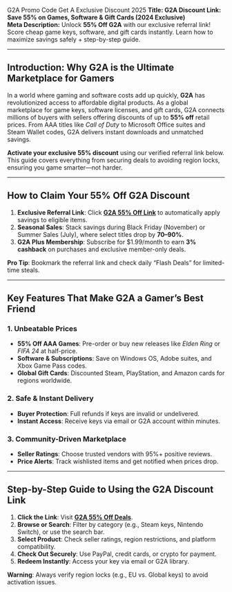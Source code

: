 G2A Promo Code Get A Exclusive Discount 2025
**Title: G2A Discount Link: Save 55% on Games, Software & Gift Cards (2024 Exclusive)**  
**Meta Description:** Unlock **55% Off G2A** with our exclusive referral link! Score cheap game keys, software, and gift cards instantly. Learn how to maximize savings safely + step-by-step guide.  

---

## **Introduction: Why G2A is the Ultimate Marketplace for Gamers**  
In a world where gaming and software costs add up quickly, **G2A** has revolutionized access to affordable digital products. As a global marketplace for game keys, software licenses, and gift cards, G2A connects millions of buyers with sellers offering discounts of up to **55% off** retail prices. From AAA titles like *Call of Duty* to Microsoft Office suites and Steam Wallet codes, G2A delivers instant downloads and unmatched savings.  

**Activate your exclusive 55% discount** using our verified referral link below. This guide covers everything from securing deals to avoiding region locks, ensuring you game smarter—not harder.  

---

## **How to Claim Your 55% Off G2A Discount**  
1. **Exclusive Referral Link**: Click **[G2A 55% Off Link](https://www.g2a.com/n/reflink-shida)** to automatically apply savings to eligible items.  
2. **Seasonal Sales**: Stack savings during Black Friday (November) or Summer Sales (July), where select titles drop by **70–90%**.  
3. **G2A Plus Membership**: Subscribe for $1.99/month to earn **3% cashback** on purchases and exclusive member-only deals.  

**Pro Tip**: Bookmark the referral link and check daily “Flash Deals” for limited-time steals.  

---

## **Key Features That Make G2A a Gamer’s Best Friend**  
### **1. Unbeatable Prices**  
- **55% Off AAA Games**: Pre-order or buy new releases like *Elden Ring* or *FIFA 24* at half-price.  
- **Software & Subscriptions**: Save on Windows OS, Adobe suites, and Xbox Game Pass codes.  
- **Global Gift Cards**: Discounted Steam, PlayStation, and Amazon cards for regions worldwide.  

### **2. Safe & Instant Delivery**  
- **Buyer Protection**: Full refunds if keys are invalid or undelivered.  
- **Instant Access**: Receive keys via email or G2A account within minutes.  

### **3. Community-Driven Marketplace**  
- **Seller Ratings**: Choose trusted vendors with 95%+ positive reviews.  
- **Price Alerts**: Track wishlisted items and get notified when prices drop.  

---

## **Step-by-Step Guide to Using the G2A Discount Link**  
1. **Click the Link**: Visit **[G2A 55% Off Deals](https://www.g2a.com/n/reflink-shida)**.  
2. **Browse or Search**: Filter by category (e.g., Steam keys, Nintendo Switch), or use the search bar.  
3. **Select Product**: Check seller ratings, region restrictions, and platform compatibility.  
4. **Check Out Securely**: Use PayPal, credit cards, or crypto for payment.  
5. **Redeem Instantly**: Access your key via email or G2A library.  

**Warning**: Always verify region locks (e.g., EU vs. Global keys) to avoid activation issues.
